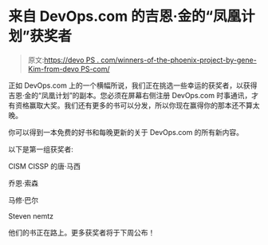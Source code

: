 # 来自 DevOps.com 的吉恩·金的“凤凰计划”获奖者

> 原文:[https://devo PS . com/winners-of-the-phoenix-project-by-gene-Kim-from-devo PS-com/](https://devops.com/winners-of-the-phoenix-project-by-gene-kim-from-devops-com/)

正如 DevOps.com 上的一个横幅所说，我们正在挑选一些幸运的获奖者，以获得吉恩·金的“凤凰计划”的副本。您必须在屏幕右侧注册 DevOps.com 时事通讯，才有资格赢取大奖。我们还有更多的书可以分发，所以你现在赢得你的那本还不算太晚。

你可以得到一本免费的好书和每晚更新的关于 DevOps.com 的所有新内容。

以下是第一组获奖者:

CISM CISSP 的唐·马西

乔恩·索森

马修·巴尔

Steven nemtz

他们的书正在路上。更多获奖者将于下周公布！